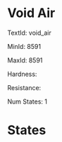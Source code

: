 # Void Air

TextId: void_air

MinId: 8591

MaxId: 8591

Hardness: 

Resistance: 


Num States: 1

# States
```

```